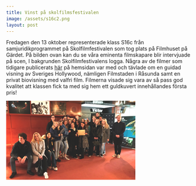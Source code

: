 ```yaml
---
title: Vinst på skolfilmsfestivalen
image: /assets/s16c2.png
layout: post
---
```

Fredagen den 13 oktober representerade klass S16c från samjuridikprogrammet på Skolfilmfestivalen som tog plats på Filmhuset på Gärdet.
På bilden ovan kan du se våra eminenta filmskapare blir intervjuade på scen, I bakgrunden Skolfilmfestivalens logga.
Några av de filmer som tidigare publicerats <a href="https://www.dagy.danderyd.se/nyheter/Programdagen-Sam-juridik/">här</a> på hemsidan var med och tävlade om en guidad visning av Sveriges Hollywood,
nämligen Filmstaden i Råsunda samt en privat biovisning med valfri film. 
Filmerna visade sig vara av så pass god kvalitet att klassen fick ta med sig hem ett guldkuvert innehållandes första pris!

<img src="/assets/s16c.png" alt="s16c" width="350" height="214">


